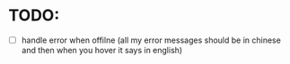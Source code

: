 
# TODO:

- [ ] handle error when offilne (all my error messages should be in chinese and then when you hover it says in english)